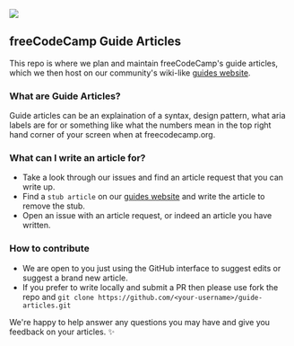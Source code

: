 ![](https://s3.amazonaws.com/freecodecamp/wide-social-banner.png)

## freeCodeCamp Guide Articles
This repo is where we plan and maintain freeCodeCamp's guide articles, which we then host on our community's wiki-like [guides website](guide.netlify.com/docs).

### What are Guide Articles?
<!-- I would like to link to existing articles from here when they are available -->
Guide articles can be an explaination of a syntax, design pattern, what aria labels are for or something like what the numbers mean in the top right hand corner of your screen when at freecodecamp.org.

### What can I write an article for?
- Take a look through our issues and find an article request that you can write up.
- Find a `stub article` on our [guides website](guide.netlify.com/docs) and write the article to remove the stub.
- Open an issue with an article request, or indeed an article you have written.

### How to contribute
- We are open to you just using the GitHub interface to suggest edits or suggest a brand new article.
- If you prefer to write locally and submit a PR then please use fork the repo and `git clone https://github.com/<your-username>/guide-articles.git`

We're happy to help answer any questions you may have and give you feedback on your articles. :sparkles: 
